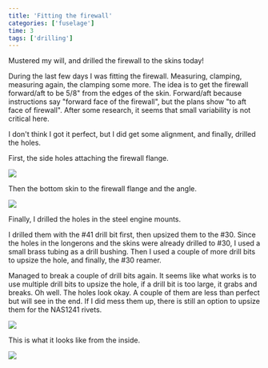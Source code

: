 ```yaml
---
title: 'Fitting the firewall'
categories: ['fuselage']
time: 3
tags: ['drilling']
---
```


Mustered my will, and drilled the firewall to the skins today!

<!-- more -->

During the last few days I was fitting the firewall. Measuring, clamping, measuring again, the clamping some more. The idea is to get the firewall forward/aft to be 5/8" from the edges of the skin. Forward/aft because instructions say "forward face of the firewall", but the plans show "to aft face of firewall". After some research, it seems that small variability is not critical here.

I don't think I got it perfect, but I did get some alignment, and finally, drilled the holes.

First, the side holes attaching the firewall flange.

![](0-sides-drilled.jpeg)

Then the bottom skin to the firewall flange and the angle.

![](1-the-bottom-skin-drilled.jpeg)

Finally, I drilled the holes in the steel engine mounts.

I drilled them with the #41 drill bit first, then upsized them to the #30. Since the holes in the longerons and the skins were already drilled to #30, I used a small brass tubing as a drill bushing. Then I used a couple of more drill bits to upsize the hole, and finally, the #30 reamer.

Managed to break a couple of drill bits again. It seems like what works is to use multiple drill bits to upsize the hole, if a drill bit is too large, it grabs and breaks. Oh well. The holes look okay. A couple of them are less than perfect but will see in the end. If I did mess them up, there is still an option to upsize them for the NAS1241 rivets.

![](2-the-top-longeron.jpeg)

This is what it looks like from the inside.

![](3-inside-view.jpeg)
